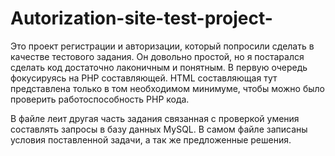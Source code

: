 # Autorization-site-test-project-
Это проект регистрации и авторизации, который попросили сделать в качестве тестового задания. Он довольно простой, но я постарался
сделать код достаточно лаконичным и понятным. В первую очередь фокусируясь на PHP составляющей. HTML составляющая тут представлена
только в том необходимом минимуме, чтобы можно было проверить работоспособность PHP кода. 

В файле леит другая часть задания связанная с проверкой умения составлять запросы в базу данных MySQL. В самом файле записаны условия
поставленной задачи, а так же предложенные решения.
